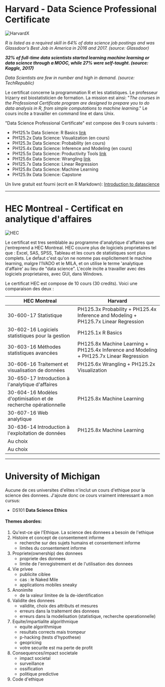 # Harvard - Data Science Professional Certificate

![HarvardX](https://www.edx.org/sites/default/files/school/image/banner/harvardx.jpg)


*R is listed as a required skill in 64% of data science job postings and was Glassdoor’s Best Job in America in 2016 and 2017. (source: Glassdoor)*

***32% of full-time data scientists started learning machine learning or data science through a MOOC, while 27% were self-taught. (source: Kaggle, 2017)***

*Data Scientists are few in number and high in demand. (source: TechRepublic)*


Le certificat concerne la programmation R et les statistiques. Le professeur Irizarry est biostatisticien de formation. La mission est ainsi: "*The courses in the Professional Certificate program are designed to prepare you to do data analysis in R, from simple computations to machine learning*." Le cours incite a travailler en command line et dans Unix.

"Data Science Professional Certificate" est compose des 9 cours suivants :

* PH125.1x Data Science: R Basics
[link](https://courses.edx.org/certificates/3bd6534cff1441729903746548aa0314)
* PH125.2x Data Science: Visualization (en cours)
* PH125.3x Data Science: Probability (en cours)
* PH125.4x Data Science: Inference and Modeling (en cours)
* PH125.5x Data Science: Productivity Tools
[link](https://courses.edx.org/certificates/6ef7b5368b714d00a4608c7575e41dc0)
* PH125.6x Data Science: Wrangling
[link](https://courses.edx.org/certificates/b126c78808f940d18839ac3ffeef2e3f)
* PH125.7x Data Science: Linear Regression
* PH125.8x Data Science: Machine Learning
* PH125.9x Data Science: Capstone

Un livre gratuit est fourni (ecrit en R Markdown): [Introduction to datascience](https://rafalab.github.io/dsbook/)

----------
# HEC Montreal - Certificat en analytique d'affaires

![HEC](https://www.hec.ca/images/comelect/d-decou-lg.jpg)

Le certificat est tres semblable au programme d'analytique d'affaires que j'entreprend a HEC Montreal. HEC couvre plus de logiciels proprietaires tel que : Excel, SAS, SPSS, Tableau et les cours de statistiques sont plus complets. Le defaut c'est qu'on ne nomme pas explicitement le machine learning, malgre l'IVADO et le MILA, et on utilise le terme 'analytique d'affaire' au lieu de "data science". L'ecole incite a travailler avec des logiciels proprietaires, avec GUI, dans Windows.

Le certificat HEC est compose de 10 cours (30 credits). Voici une comparaison des deux :

| HEC Montreal | Harvard |
| --- | --- |
|30-600-17 Statistique | PH125.3x Probability + PH125.4x Inference and Modeling + PH125.7x Linear Regression |
|30-602-16 Logiciels statistiques pour la gestion | PH125.1x R Basics |
|30-603-16 Méthodes statistiques avancées | PH125.8x Machine Learning + PH125.4x Inference and Modeling + PH125.7x Linear Regression |
|30-606-16 Traitement et visualisation de données| PH125.6x Wrangling + PH125.2x Visualization |
|30-650-17 Introduction à l'analytique d'affaires| |
|30-604-16 Modèles d'optimisation et de recherche opérationnelle | PH125.8x Machine Learning|
|30-607-16 Web analytique| |
|30-636-14 Introduction à l'exploitation de données | PH125.8x Machine Learning |
| Au choix | |
| Au choix | |

----------
# University of Michigan

Aucune de ces universites d'elites n'inclut un cours d'ethique pour la science des donnees. J'ajoute donc ce cours vraiment interessant a mon cursus:

* DS101 **Data Science Ethics**

#### Themes abordes:

1. Qu'est-ce qie l'Ethique. La science des donnees a besoin de l'ethique
2. Histoire et concept de consentement informe
   - recherche sur des sujets humains et consentement informe
   - limites du consentement informe
3. Propriete(ownership) des donnees
   - propriete des donnees
   - limite de l'enregistrement et de l'utilisation des donnees
4. Vie privee
   - publicite ciblee
   - cas : le Naked Mile
   - applications mobiles sneaky
5. Anonimite
   - de la valeur limitee de la de-identification
6. Validite des donnees
   - validite, choix des attributs et mesures
   - erreurs dans la traitement des donnees
   - erreurs dans la modelisation (statistique, recherche operationnelle)
7. Equite/impartialite algorithmique
   - equite algorithmique
   - resultats corrects mais trompeur
   - p-hacking (tests d'hypothese)
   - geopricing
   - votre securite est ma perte de profit
8. Consequences/impact societale
   - impact societal
   - surveillance
   - ossification
   - politique predictive
9. Code d'ethique
